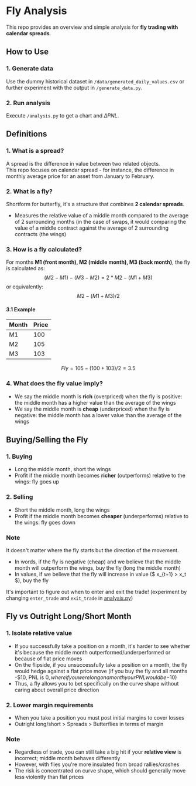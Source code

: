 # Fly Analysis
This repo provides an overview and simple analysis for **fly trading with calendar spreads**.

## How to Use
### 1. Generate data
Use the dummy historical dataset in `/data/generated_daily_values.csv` or further experiment with the output in `/generate_data.py`.
### 2. Run analysis
Execute `/analysis.py` to get a chart and ${\Delta}PNL$.

## Definitions
### 1. What is a spread?
A spread is the difference in value between two related objects.<br>
This repo focuses on calendar spread - for instance, the difference in monthly average price for an asset from January to February.
### 2. What is a fly?
Shortform for butterfly, it's a structure that combines **2 calendar spreads**.
- Measures the relative value of a middle month compared to the average of 2 surrounding months (in the case of swaps, it would comparing the value of a middle contract against the average of 2 surrounding contracts (the wings)
### 3. How is a fly calculated?
For months **M1 (front month), M2 (middle month), M3 (back month)**, the fly is calculated as:
$$
(M2 - M1) - (M3 - M2) =
2 * M2 - (M1 + M3)
$$
or equivalently:
$$
M2 - (M1 + M3) / 2
$$

#### 3.1 Example

| Month | Price |
|-------|-------|
| M1    | 100   |
| M2    | 105   |
| M3    | 103   |

$$
Fly = 105 - (100 + 103) / 2 = 3.5
$$ 

### 4. What does the fly value imply?
- We say the middle month is **rich** (overpriced) when the fly is positive: the middle month has a higher value than the average of the wings
- We say the middle month is **cheap** (underpriced) when the fly is negative: the middle month has a lower value than the average of the wings

## Buying/Selling the Fly
### 1. Buying
- Long the middle month, short the wings
- Profit if the middle month becomes **richer** (outperforms) relative to the wings: fly goes up
### 2. Selling
- Short the middle month, long the wings
- Profit if the middle month becomes **cheaper** (underperforms) relative to the wings: fly goes down
### Note
It doesn't matter where the fly starts but the direction of the movement.
- In words, if the fly is negative (cheap) and we believe that the middle month will outperform the wings, buy the fly (long the middle month)
- In values, if we believe that the fly will increase in value ($ x_{t+1} > x_t $), buy the fly

It's important to figure out when to enter and exit the trade! (experiment by changing `enter_trade` and `exit_trade` in [analysis.py](https://github.com/xavsant/fly_analysis/blob/main/analysis.py))

## Fly vs Outright Long/Short Month
### 1. Isolate relative value
- If you successfully take a position on a month, it's harder to see whether it's because the middle month outperformed/underperformed or because of flat price moves
- On the flipside, if you unsuccessfully take a position on a month, the fly would hedge against a flat price move (if you buy the fly and all months -$10, PNL is $0, where if you were long on a month your PNL would be -$10)
- Thus, a fly allows you to bet specifically on the curve shape without caring about overall price direction
### 2. Lower margin requirements
- When you take a position you must post initial margins to cover losses
- Outright long/short > Spreads > Butterflies in terms of margin
### Note
- Regardless of trade, you can still take a big hit if your **relative view** is incorrect; middle month behaves differently
- However, with flies you're more insulated from broad rallies/crashes
- The risk is concentrated on curve shape, which should generally move less violently than flat prices
